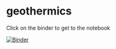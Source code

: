 # geothermics
Click on the binder to get to the notebook  

[![Binder](http://mybinder.org/badge.svg)](http://mybinder.org:/repo/japhiolite/geothermics)
